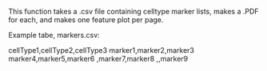 This function takes a .csv file containing celltype marker lists, makes a .PDF for each, and makes one feature plot per page.

Example tabe, markers.csv:

cellType1,cellType2,cellType3
marker1,marker2,marker3
marker4,marker5,marker6
,marker7,marker8
,,marker9

